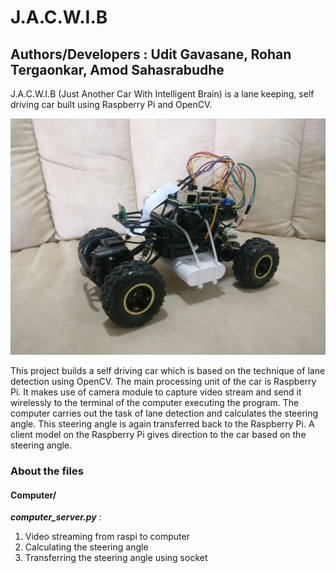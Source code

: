 # J.A.C.W.I.B
## Authors/Developers : Udit Gavasane, Rohan Tergaonkar, Amod Sahasrabudhe
J.A.C.W.I.B (Just Another Car With Intelligent Brain) is a lane keeping, self driving car built using Raspberry Pi and OpenCV.

![JACWIB](https://github.com/Udit-Gavasane/J.A.C.W.I.B/blob/master/IMG_20200408_124248.jpg)

This project builds a self driving car which is based on the technique of lane detection using OpenCV. The main processing unit of the car is Raspberry Pi. It makes use of camera module to capture video stream and send it wirelessly to the terminal of the computer executing the program. The computer carries out the task of lane detection and calculates the steering angle. This steering angle is again transferred back to the Raspberry Pi. A client model on the Raspberry Pi gives direction to the car based on the steering angle.




### About the files


#### Computer/
**_computer_server.py_** : 
1. Video streaming from raspi to computer
2. Calculating the steering angle
3. Transferring the steering angle using socket

####

